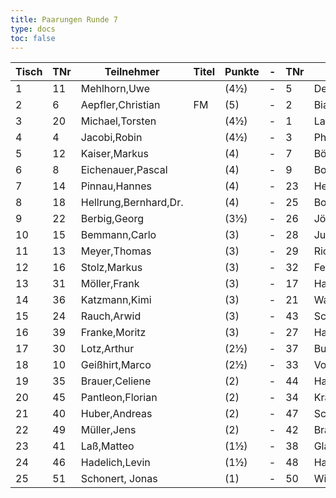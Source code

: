 ```yaml
---
title: Paarungen Runde 7
type: docs
toc: false
---
```


| Tisch | TNr | Teilnehmer | Titel | Punkte | - | TNr | Teilnehmer | Titel | Punkte | Ergebnis |
| ----- | ----- | ----- | ----- | ----- | ----- | ----- | ----- | ----- | ----- | ----- | 
| 1 | 11 | Mehlhorn,Uwe |  | (4½) | - | 5 | Demchenko,Yaroslav | CM | (5) | 0 - 1 |
| 2 | 6 | Aepfler,Christian | FM | (5) | - | 2 | Biastoch,Bennet | FM | (4½) | 1 - 0 |
| 3 | 20 | Michael,Torsten |  | (4½) | - | 1 | Langheinrich,Ferenc | IM | (4½) | 0 - 1 |
| 4 | 4 | Jacobi,Robin |  | (4½) | - | 3 | Philipp,Mathias | CM | (4) | 0 - 1 |
| 5 | 12 | Kaiser,Markus |  | (4) | - | 7 | Böhm,Christian |  | (4) | ½ - ½ |
| 6 | 8 | Eichenauer,Pascal |  | (4) | - | 9 | Bock,Marlon |  | (4) | 1 - 0 |
| 7 | 14 | Pinnau,Hannes |  | (4) | - | 23 | Heitmann,Erik |  | (4) | 0 - 1 |
| 8 | 18 | Hellrung,Bernhard,Dr. |  | (4) | - | 25 | Boroshnev,Dmytro |  | (3½) | 0 - 1 |
| 9 | 22 | Berbig,Georg |  | (3½) | - | 26 | Jörges,Frank |  | (3½) | 0 - 1 |
| 10 | 15 | Bemmann,Carlo |  | (3) | - | 28 | Jung,Timo |  | (3½) | ½ - ½ |
| 11 | 13 | Meyer,Thomas |  | (3) | - | 29 | Richter,Frank |  | (3) | 1 - 0 |
| 12 | 16 | Stolz,Markus |  | (3) | - | 32 | Feuerpfeil,Tyler Joel |  | (3) | ½ - ½ |
| 13 | 31 | Möller,Frank |  | (3) | - | 17 | Handschuh,Franz |  | (3) | ½ - ½ |
| 14 | 36 | Katzmann,Kimi |  | (3) | - | 21 | Wagner,Ronald |  | (3) | 1 - 0 |
| 15 | 24 | Rauch,Arwid |  | (3) | - | 43 | Schmalz,Felix |  | (3) | 1 - 0 |
| 16 | 39 | Franke,Moritz |  | (3) | - | 27 | Han,Erdem |  | (3) | 0 - 1 |
| 17 | 30 | Lotz,Arthur |  | (2½) | - | 37 | Busch,Leon |  | (3) | ½ - ½ |
| 18 | 10 | Geißhirt,Marco |  | (2½) | - | 33 | Volland,Ralf |  | (2½) | 1 - 0 |
| 19 | 35 | Brauer,Celiene |  | (2) | - | 44 | Hadelich,Iason |  | (2½) | 1 - 0 |
| 20 | 45 | Pantleon,Florian |  | (2) | - | 34 | Kratzsch,Luis Anton |  | (2) | 0 - 1 |
| 21 | 40 | Huber,Andreas |  | (2) | - | 47 | Schwarzer,Jonas |  | (2) | ½ - ½ |
| 22 | 49 | Müller,Jens |  | (2) | - | 42 | Brandt,Wolfgang |  | (2) | - - + |
| 23 | 41 | Laß,Matteo |  | (1½) | - | 38 | Glaser,Bernhard |  | (2) | 0 - 1 |
| 24 | 46 | Hadelich,Levin |  | (1½) | - | 48 | Hadelich,Taron |  | (1) | ½ - ½ |
| 25 | 51 | Schonert, Jonas |  | (1) | - | 50 | Winger,Frank |  | (1) | 0 - 1 |